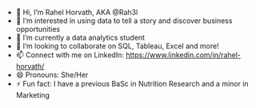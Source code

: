 - 👋 Hi, I’m Rahel Horvath, AKA @Rah3l
- 👀 I’m interested in using data to tell a story and discover business opportunities 
- 🌱 I’m currently a data analytics student
- 💞️ I’m looking to collaborate on SQL, Tableau, Excel and more!
- 📫 Connect with me on LinkedIn: https://www.linkedin.com/in/rahel-horvath/
- 😄 Pronouns: She/Her
- ⚡ Fun fact: I have a previous BaSc in Nutrition Research and a minor in Marketing 

<!---
Rah3l/Rah3l is a ✨ special ✨ repository because its `README.md` (this file) appears on your GitHub profile.
You can click the Preview link to take a look at your changes.
--->

